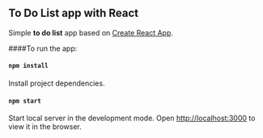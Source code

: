 ## To Do List app with React

Simple **to do list** app based on  [Create React App](https://github.com/facebook/create-react-app).

####To run the app:

#### `npm install`

Install project dependencies.

#### `npm start`

Start local server in the development mode.
Open [http://localhost:3000](http://localhost:3000) to view it in the browser. 
